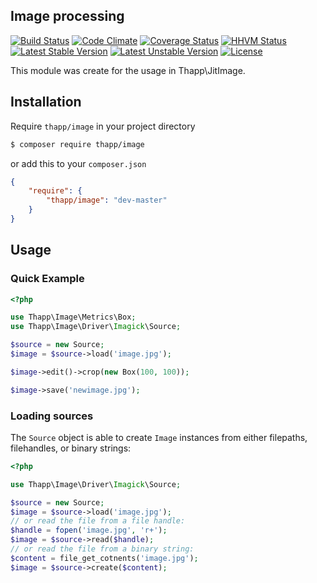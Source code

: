 ## Image processing

[![Build Status](https://api.travis-ci.org/iwyg/image.png?branch=master)](https://travis-ci.org/iwyg/image)
[![Code Climate](https://codeclimate.com/github/iwyg/image/badges/gpa.svg)](https://codeclimate.com/github/iwyg/image)
[![Coverage Status](https://coveralls.io/repos/iwyg/image/badge.svg?branch=master)](https://coveralls.io/r/iwyg/image?branch=master)
[![HHVM Status](http://hhvm.h4cc.de/badge/thapp/image.png)](http://hhvm.h4cc.de/package/thapp/image)
[![Latest Stable Version](https://poser.pugx.org/thapp/image/v/stable.png)](https://packagist.org/packages/thapp/image) 
[![Latest Unstable Version](https://poser.pugx.org/thapp/image/v/unstable.png)](https://packagist.org/packages/thapp/image) 
[![License](https://poser.pugx.org/thapp/image/license.png)](https://packagist.org/packages/thapp/image)

This module was create for the usage in Thapp\JitImage.

## Installation

Require `thapp/image` in your project directory

```bash
$ composer require thapp/image
```
or add this to your `composer.json`

```json
{
	"require": {
		"thapp/image": "dev-master"
	}
}
```

## Usage

### Quick Example

```php
<?php

use Thapp\Image\Metrics\Box;
use Thapp\Image\Driver\Imagick\Source;

$source = new Source;
$image = $source->load('image.jpg');

$image->edit()->crop(new Box(100, 100));

$image->save('newimage.jpg');

```

### Loading sources

The `Source` object is able to create `Image` instances from either filepaths,
filehandles, or binary strings:


```php
<?php

use Thapp\Image\Driver\Imagick\Source;

$source = new Source;
$image = $source->load('image.jpg');
// or read the file from a file handle:
$handle = fopen('image.jpg', 'r+');
$image = $source->read($handle);
// or read the file from a binary string:
$content = file_get_cotnents('image.jpg');
$image = $source->create($content);

```
